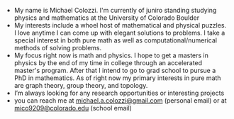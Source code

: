 - My name is Michael Colozzi. I'm currently of juniro standing studying physics and mathematics at the University of Colorado Boulder
- My interests include a whoel host of mathematical and physical puzzles. I love anytime I can come up with elegant solutions to problems. I take a special interest in both pure math as well as computational/numerical methods of solving problems. 
- My focus right now is math and physics. I hope to get a masters in physics by the end of my time in college through an accelerated master's program. After that I intend to go to grad school to pursue a PhD in mathematics. As of right now my primary interests in pure math are graph theory, group theory, and topology.
- I’m always looking for any research opportunities or interesting projects
- you can reach me at michael.a.colozzi@gmail.com (personal email) or at mico9209@colorado.edu (school email)

<!---
MichaelColozzi/MichaelColozzi is a ✨ special ✨ repository because its `README.md` (this file) appears on your GitHub profile.
You can click the Preview link to take a look at your changes.
--->
